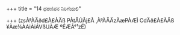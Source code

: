 +++
title = "14 ಧರಣಿಪನ ನಿರಿಗೆಯಲಿ"

+++
(zsÀªÀÄðd£À£ÀÄß PÀtÂÚÃj£À ¸ÀªÀÄÄzÀæPÀÆÌ CdÄð£À£ÀÄß ¥Àæ¼ÀAiÀiÁVßUÀÆ ºÉÆÃ°¹zÉ)